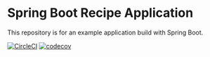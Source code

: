 # Spring Boot Recipe Application

This repository is for an example application build with Spring Boot.

[![CircleCI](https://circleci.com/gh/carlop/spring5-recipe-app/tree/mongodb-version.svg?style=svg)](https://circleci.com/gh/carlop/spring5-recipe-app/tree/mongodb-version)
[![codecov](https://codecov.io/gh/carlop/spring5-recipe-app/branch/mongodb-version/graph/badge.svg)](https://codecov.io/gh/carlop/spring5-recipe-app/branch/mongodb-version)